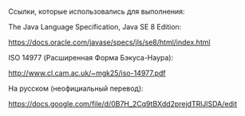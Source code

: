 Ссылки, которые использовались для выполнения:

The Java Language Specification, Java SE 8 Edition:

https://docs.oracle.com/javase/specs/jls/se8/html/index.html

ISO 14977 (Расширенная Форма Бэкуса-Наура):

http://www.cl.cam.ac.uk/~mgk25/iso-14977.pdf

На русском (неофициальный перевод):

https://docs.google.com/file/d/0B7H_2Cq9tBXdd2prejdTRlJlSDA/edit
